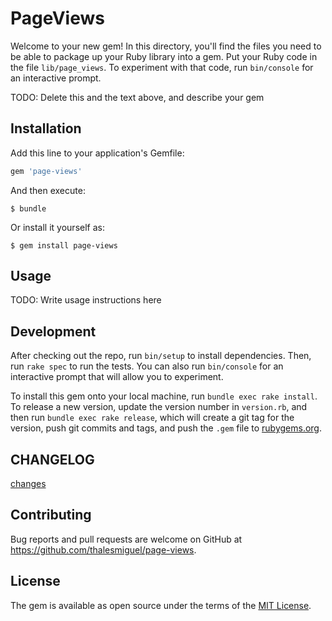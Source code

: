# PageViews

Welcome to your new gem! In this directory, you'll find the files you need to be able to package up your Ruby library into a gem. Put your Ruby code in the file `lib/page_views`. To experiment with that code, run `bin/console` for an interactive prompt.

TODO: Delete this and the text above, and describe your gem

## Installation

Add this line to your application's Gemfile:

```ruby
gem 'page-views'
```

And then execute:

    $ bundle

Or install it yourself as:

    $ gem install page-views

## Usage

TODO: Write usage instructions here

## Development

After checking out the repo, run `bin/setup` to install dependencies. Then, run `rake spec` to run the tests. You can also run `bin/console` for an interactive prompt that will allow you to experiment.

To install this gem onto your local machine, run `bundle exec rake install`. To release a new version, update the version number in `version.rb`, and then run `bundle exec rake release`, which will create a git tag for the version, push git commits and tags, and push the `.gem` file to [rubygems.org](https://rubygems.org).

## CHANGELOG

[changes][changelog]

## Contributing

Bug reports and pull requests are welcome on GitHub at https://github.com/thalesmiguel/page-views.

## License

The gem is available as open source under the terms of the [MIT License](https://opensource.org/licenses/MIT).

[changelog]: CHANGELOG.md
